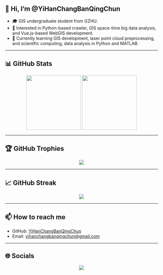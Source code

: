 ## 👋 Hi, I’m @YiHanChangBanQingChun
- 🎓 GIS undergraduate student from GZHU.
- 👀 Interested in Python-based crawler, GIS space-time big data analysis, and Vue.js-based WebGIS development.
- 🌱 Currently learning GIS development, laser point cloud preprocessing, and scientific computing, data analysis in Python and MATLAB.

---

## 📊 GitHub Stats
<div align="center">
  <img height="180em" src="https://github-readme-stats.vercel.app/api?username=YiHanChangBanQingChun&show_icons=true&count_private=true&theme=tokyonight" />
  <img height="180em" src="https://github-readme-stats.vercel.app/api/top-langs/?username=YiHanChangBanQingChun&layout=compact&theme=tokyonight&hide=CSS,html" />
</div>

---

## 🏆 GitHub Trophies
<div align="center">
  <img src="https://github-profile-trophy.vercel.app/?username=YiHanChangBanQingChun&theme=tokyonight&no-frame=true&margin-w=15" />
</div>

---

## 📈 GitHub Streak
<div align="center">
  <img src="https://github-readme-streak-stats.herokuapp.com/?user=YiHanChangBanQingChun&theme=tokyonight" />
</div>

---

## 📫 How to reach me
- GitHub: [YiHanChangBanQingChun](https://github.com/YiHanChangBanQingChun)
- Email: [yihanchangbanqingchun@gmail.com](mailto:yihanchangbanqingchun@gmail.com)

---

## 🌐 Socials
<div align="center">
  <a href="https://github.com/YiHanChangBanQingChun"><img src="https://img.shields.io/badge/GitHub-100000?style=for-the-badge&logo=github&logoColor=white" /></a>
<!--   <a href="https://linkedin.com/in/your-linkedin-profile"><img src="https://img.shields.io/badge/LinkedIn-0077B5?style=for-the-badge&logo=linkedin&logoColor=white" /></a> -->
<!--   <a href="https://twitter.com/your-twitter-profile"><img src="https://img.shields.io/badge/Twitter-1DA1F2?style=for-the-badge&logo=twitter&logoColor=white" /></a> -->
</div>
